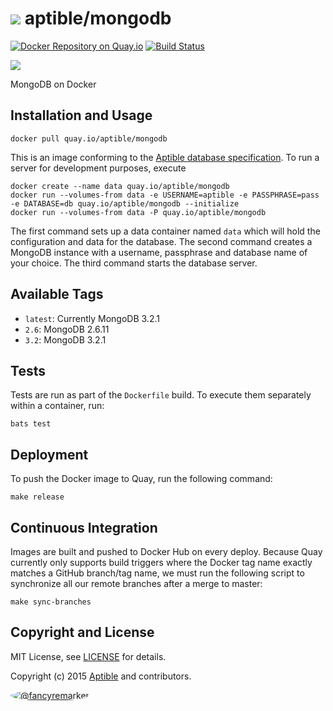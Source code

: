 # ![](https://gravatar.com/avatar/11d3bc4c3163e3d238d558d5c9d98efe?s=64) aptible/mongodb

[![Docker Repository on Quay.io](https://quay.io/repository/aptible/mongodb/status)](https://quay.io/repository/aptible/mongodb)
[![Build Status](https://travis-ci.org/aptible/docker-mongodb.svg?branch=master)](https://travis-ci.org/aptible/docker-mongodb)

[![](http://dockeri.co/image/aptible/mongodb)](https://registry.hub.docker.com/u/aptible/mongodb/)

MongoDB on Docker

## Installation and Usage

    docker pull quay.io/aptible/mongodb

This is an image conforming to the [Aptible database specification](https://support.aptible.com/topics/paas/deploy-custom-database/). To run a server for development purposes, execute

    docker create --name data quay.io/aptible/mongodb
    docker run --volumes-from data -e USERNAME=aptible -e PASSPHRASE=pass -e DATABASE=db quay.io/aptible/mongodb --initialize
    docker run --volumes-from data -P quay.io/aptible/mongodb

The first command sets up a data container named `data` which will hold the configuration and data for the database. The second command creates a MongoDB instance with a username, passphrase and database name of your choice. The third command starts the database server.

## Available Tags

* `latest`: Currently MongoDB 3.2.1
* `2.6`: MongoDB 2.6.11
* `3.2`: MongoDB 3.2.1

## Tests

Tests are run as part of the `Dockerfile` build. To execute them separately within a container, run:

    bats test

## Deployment

To push the Docker image to Quay, run the following command:

    make release

## Continuous Integration

Images are built and pushed to Docker Hub on every deploy. Because Quay currently only supports build triggers where the Docker tag name exactly matches a GitHub branch/tag name, we must run the following script to synchronize all our remote branches after a merge to master:

    make sync-branches

## Copyright and License

MIT License, see [LICENSE](LICENSE.md) for details.

Copyright (c) 2015 [Aptible](https://www.aptible.com) and contributors.

[<img src="https://s.gravatar.com/avatar/f7790b867ae619ae0496460aa28c5861?s=60" style="border-radius: 50%;" alt="@fancyremarker" />](https://github.com/fancyremarker)
